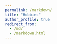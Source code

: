 ```yaml
---
permalink: /markdown/
title: "Hobbies"
author_profile: true
redirect_from: 
  - /md/
  - /markdown.html
---
```


